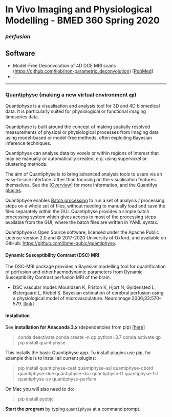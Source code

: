 # In Vivo Imaging and Physiological Modelling - BMED 360 Spring 2020


### _perfusion_


## Software

- Model-Free Deconvolution of 4D DCE MRI scans (https://github.com/liob/non-parametric_deconvolution) [[PubMed](https://www.ncbi.nlm.nih.gov/pubmed/31276264)]
- ...

-----------------------

### [Quantiphyse](https://quantiphyse.readthedocs.io/en/latest)  (making a new virtual environment `qp`)

Quantiphyse is a visualisation and analysis tool for 3D and 4D biomedical data. It is particularly suited for physiological or functional imaging timeseries data.

Quantiphyse is built around the concept of making spatially resolved measurements of physical or physiological processes from imaging data using model-based or model-free methods, often exploiting Bayesian inference techniques.

Quantiphyse can analyse data by voxels or within regions of interest that may be manually or automatically created, e.g. using supervoxel or clustering methods.

The aim of Quantiphyse is to bring advanced analysis tools to users via an easy-to-use interface rather than focusing on the visualisation features themselves. See the [[Overview](https://quantiphyse.readthedocs.io/en/latest/basics/overview.html)] for more information, and the Quantifys [plugins](https://quantiphyse.readthedocs.io/en/latest/advanced/plugins.html#plugins).

Quantiphyse enables [Batch processing](https://quantiphyse.readthedocs.io/en/latest/advanced/batch.html) to run a set of analysis / processing steps on a whole set of files, without needing to manually load and save the files separately within the GUI. Quantiphyse provides a simple batch processing system which gives access to most of the processing steps available from the GUI, where the batch files are written in YAML syntax.

Quantiphyse is Open Source software, licensed under the Apache Public License version 2.0 and © 2017-2020 University of Oxford, and available on GitHub: https://github.com/ibme-qubic/quantiphyse.

#### Dynamic Susceptibility Contrast (DSC) MRI

The DSC-MRI package provides a Bayesian modelling tool for quantification of perfusion and other haemodynamic parameters from Dynamic Susceptibility Contrast perfusion MRI of the brain.

- DSC vascular model: Mouridsen K, Friston K, Hjort N, Gyldensted L, Østergaard L, Kiebel S. Bayesian estimation of cerebral perfusion using a physiological model of microvasculature. NeuroImage 2006;33:570–579. [[link](https://www.sciencedirect.com/science/article/abs/pii/S1053811906006859)]

#### Installation

See **installation for Anaconda 3.x** (dependencies from pip) [[here](https://quantiphyse.readthedocs.io/en/latest/basics/install.html#anaconda-python-3-x-dependencies-from-pip)]

> conda deactivate
> conda create -n qp python=3.7
> conda activate qp
> pip install quantiphyse

This installs the basic Quantiphyse app. To install plugins use pip, for example this is to install all current plugins:

> pip install quantiphyse-cest quantiphyse-asl quantiphyse-qbold quantiphyse-dce quantiphyse-dsc quantiphyse-t1 quantiphyse-fsl quantiphyse-sv quantiphyse-perfsim

On Mac you will also need to do:

> pip install pyobjc

**Start the program** by typing `quantiphyse` at a command prompt.
